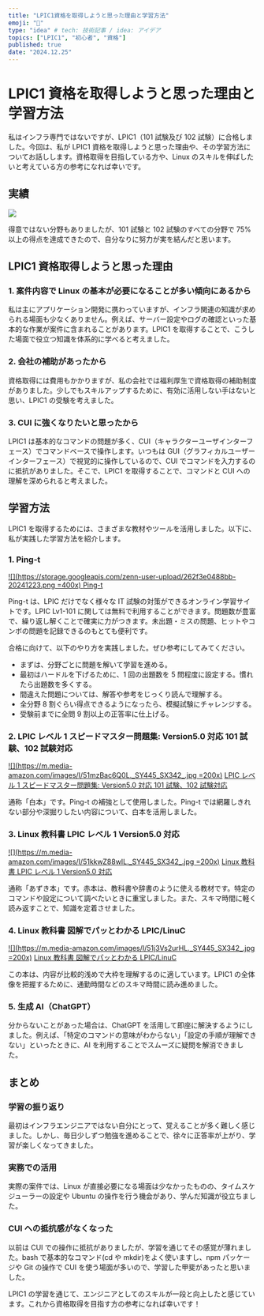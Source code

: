 ```yaml
---
title: "LPIC1資格を取得しようと思った理由と学習方法"
emoji: "📝"
type: "idea" # tech: 技術記事 / idea: アイデア
topics: ["LPIC1", "初心者", "資格"]
published: true
date: "2024.12.25"
---
```


# LPIC1 資格を取得しようと思った理由と学習方法

私はインフラ専門ではないですが、LPIC1（101 試験及び 102 試験）に合格しました。今回は、私が LPIC1 資格を取得しようと思った理由や、その学習方法についてお話しします。資格取得を目指している方や、Linux のスキルを伸ばしたいと考えている方の参考になれば幸いです。

## 実績

![](https://storage.googleapis.com/zenn-user-upload/9cee5f4f10f6-20241225.png)

得意ではない分野もありましたが、101 試験と 102 試験のすべての分野で 75%以上の得点を達成できたので、自分なりに努力が実を結んだと思います。

## LPIC1 資格取得しようと思った理由

### 1. 案件内容で Linux の基本が必要になることが多い傾向にあるから

私は主にアプリケーション開発に携わっていますが、インフラ関連の知識が求められる場面も少なくありません。例えば、サーバー設定やログの確認といった基本的な作業が案件に含まれることがあります。LPIC1 を取得することで、こうした場面で役立つ知識を体系的に学べると考えました。

### 2. 会社の補助があったから

資格取得には費用もかかりますが、私の会社では福利厚生で資格取得の補助制度がありました。少しでもスキルアップするために、有効に活用しない手はないと思い、LPIC1 の受験を考えました。

### 3. CUI に強くなりたいと思ったから

LPIC1 は基本的なコマンドの問題が多く、CUI（キャラクターユーザインターフェース）でコマンドベースで操作します。いつもは GUI（グラフィカルユーザーインターフェース）で視覚的に操作しているので、CUI でコマンドを入力するのに抵抗がありました。そこで、LPIC1 を取得することで、コマンドと CUI への理解を深められると考えました。

## 学習方法

LPIC1 を取得するためには、さまざまな教材やツールを活用しました。以下に、私が実践した学習方法を紹介します。

### 1. Ping-t

[![](https://storage.googleapis.com/zenn-user-upload/262f3e0488bb-20241223.png =400x) ](https://mondai.ping-t.com/g)
[Ping-t](https://mondai.ping-t.com/g)

Ping-t は、LPIC だけでなく様々な IT 試験の対策ができるオンライン学習サイトです。LPIC Lv1-101 に関しては無料で利用することができます。問題数が豊富で、繰り返し解くことで確実に力がつきます。未出題・ミスの問題、ヒットやコンボの問題を記録できるのもとても便利です。

合格に向けて、以下のやり方を実践しました。ぜひ参考にしてみてください。

- まずは、分野ごとに問題を解いて学習を進める。
- 最初はハードルを下げるために、1 回の出題数を 5 問程度に設定する。慣れたら出題数を多くする。
- 間違えた問題については、解答や参考をじっくり読んで理解する。
- 全分野 8 割ぐらい得点できるようになったら、模擬試験にチャレンジする。
- 受験前までに全問 9 割以上の正答率に仕上げる。

### 2. LPIC レベル 1 スピードマスター問題集: Version5.0 対応 101 試験、102 試験対応

[![](https://m.media-amazon.com/images/I/51mzBac6Q0L._SY445_SX342_.jpg =200x)](https://amzn.asia/d/2bKNWh8)
[LPIC レベル 1 スピードマスター問題集: Version5.0 対応 101 試験、102 試験対応](https://amzn.asia/d/2bKNWh8)

通称「白本」です。Ping-t の補強として使用しました。Ping-t では網羅しきれない部分や深掘りしたい内容について、白本を活用しました。

### 3. Linux 教科書 LPIC レベル 1 Version5.0 対応

[![](https://m.media-amazon.com/images/I/51kkwZ88wIL._SY445_SX342_.jpg =200x)](https://amzn.asia/d/4A8Y9dd)
[Linux 教科書 LPIC レベル 1 Version5.0 対応](https://amzn.asia/d/4A8Y9dd)

通称「あずき本」です。赤本は、教科書や辞書のように使える教材です。特定のコマンドや設定について調べたいときに重宝しました。また、スキマ時間に軽く読み返すことで、知識を定着させました。

### 4. Linux 教科書 図解でパッとわかる LPIC/LinuC

[![](https://m.media-amazon.com/images/I/51j3Vs2urHL._SY445_SX342_.jpg =200x)](https://amzn.asia/d/gDt8pRz)
[Linux 教科書 図解でパッとわかる LPIC/LinuC](https://amzn.asia/d/gDt8pRz)

この本は、内容が比較的浅めで大枠を理解するのに適しています。LPIC1 の全体像を把握するために、通勤時間などのスキマ時間に読み進めました。

### 5. 生成 AI（ChatGPT）

分からないことがあった場合は、ChatGPT を活用して即座に解決するようにしました。例えば、「特定のコマンドの意味がわからない」「設定の手順が理解できない」といったときに、AI を利用することでスムーズに疑問を解消できました。

## まとめ

### 学習の振り返り

最初はインフラエンジニアではない自分にとって、覚えることが多く難しく感じました。しかし、毎日少しずつ勉強を進めることで、徐々に正答率が上がり、学習が楽しくなってきました。

### 実務での活用

実際の案件では、Linux が直接必要になる場面は少なかったものの、タイムスケジューラーの設定や Ubuntu の操作を行う機会があり、学んだ知識が役立ちました。

### CUI への抵抗感がなくなった

以前は CUI での操作に抵抗がありましたが、学習を通じてその感覚が薄れました。bash で基本的なコマンド(cd や mkdir)をよく使いますし、npm パッケージや Git の操作で CUI を使う場面が多いので、学習した甲斐があったと思いました。

LPIC1 の学習を通じて、エンジニアとしてのスキルが一段と向上したと感じています。これから資格取得を目指す方の参考になれば幸いです！
